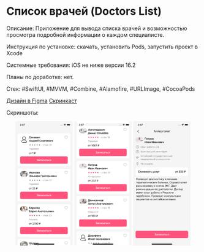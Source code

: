 # Список врачей (Doctors List)

Описание: Приложение для вывода списка врачей и возможностью просмотра подробной информации о каждом специалисте.
   
Инструкция по установке: скачать, установить Pods, запустить проект в Xcode

Системные требования: iOS не ниже версии 16.2

Планы по доработке: нет.

Стек: #SwiftUI, #MVVM, #Combine, #Alamofire, #URLImage, #CocoaPods

[Дизайн в Figma](https://www.figma.com/file/Kwic8nnnhxLYztOswqQWix/Test?type=design&node-id=4-19732&mode=design&t=DWjwU9bLkUKGnM6F-0)
[Скринкаст](https://drive.google.com/file/d/1NvF4Zx9mg-TKEVt9ANAA_hZYkOffC48j/view?usp=sharing)

Скриншоты:

<div align="center">
    <img src="Screenshots/01.png?raw=true" width="150px"</img>
    <img src="Screenshots/02.png?raw=true" width="150px"</img>
    <img src="Screenshots/03.png?raw=true" width="150px"</img>
</div>
